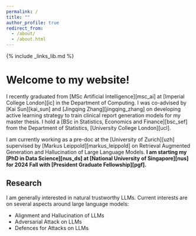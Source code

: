 ```yaml
---
permalink: /
title: ""
author_profile: true
redirect_from: 
  - /about/
  - /about.html
---
```

{% include _links_lib.md %}
# Welcome to my website!

I recently graduated from [MSc Artificial Intelligence][msc_ai] at [Imperial College London][ic] in the Department of Computing. I was co-advised by [Kai Sun][kai_sun] and [Jingqing Zhang][jingqing_zhang] on developing active learning strategy to train clinical report generation models for my master thesis. I hold a [BSc in Statistics, Economics and Finance][bsc_sef] from the Department of Statistics, [University College London][ucl]. 

I am currently working as a pre-doc at the [University of Zurich][uzh] supervised by [Markus Leippold][markus_leippold] on Retrieval Augmented Generation and Hallucination of Large Language Models. **I am starting my [PhD in Data Science][nus_ds] at [National University of Singapore][nus] for 2024 Fall with [President Graduate Fellowship][pgf].**

## Research
        
I am generally interested in natural trustworthy LLMs. Current interests are on several aspects around large language models: 
- Alignment and Hallucination of LLMs
- Adversarial Attack on LLMs
- Defences for Attacks on LLMs